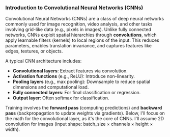 ### Introduction to Convolutional Neural Networks (CNNs)

Convolutional Neural Networks (CNNs) are a class of deep neural networks commonly used for image recognition, video analysis, and other tasks involving grid-like data (e.g., pixels in images). Unlike fully connected networks, CNNs exploit spatial hierarchies through **convolutions**, which apply learnable filters (kernels) to local regions of the input. This reduces parameters, enables translation invariance, and captures features like edges, textures, or objects.

A typical CNN architecture includes:
- **Convolutional layers**: Extract features via convolution.
- **Activation functions** (e.g., ReLU): Introduce non-linearity.
- **Pooling layers** (e.g., max pooling): Downsample to reduce spatial dimensions and computational load.
- **Fully connected layers**: For final classification or regression.
- **Output layer**: Often softmax for classification.

Training involves the **forward pass** (computing predictions) and **backward pass** (backpropagation to update weights via gradients). Below, I'll focus on the math for the convolutional layer, as it's the core of CNNs. I'll assume 2D convolution for images (input shape: batch_size × channels × height × width).

<!-- 
### Forward Pass in a Convolutional Layer

The forward pass computes the output feature map by sliding a kernel over the input.

#### Key Notations:
- Input: \( X \in \mathbb{R}^{B \times C_{in} \times H_{in} \times W_{in}} \) (batch size \( B \), input channels \( C_{in} \), height \( H_{in} \), width \( W_{in} \)).
- Kernel (weights): \( W \in \mathbb{R}^{C_{out} \times C_{in} \times K_h \times K_w} \) (output channels \( C_{out} \), kernel height \( K_h \), width \( K_w \)).
- Bias: \( b \in \mathbb{R}^{C_{out}} \) (one per output channel).
- Stride: \( s \) (step size for sliding the kernel).
- Padding: \( p \) (zeros added to borders to control output size).
- Output: \( Y \in \mathbb{R}^{B \times C_{out} \times H_{out} \times W_{out}} \), where \( H_{out} = \lfloor \frac{H_{in} + 2p - K_h}{s} \rfloor + 1 \), similarly for \( W_{out} \).

#### Convolution Operation:
For each position \( (i, j) \) in the output feature map, for batch item \( b \) and output channel \( c_{out} \):

\[
Y_{b, c_{out}, i, j} = \sum_{c_{in}=0}^{C_{in}-1} \sum_{m=0}^{K_h-1} \sum_{n=0}^{K_w-1} W_{c_{out}, c_{in}, m, n} \cdot X_{b, c_{in}, s \cdot i + m - p, s \cdot j + n - p} + b_{c_{out}}
\]

This is essentially a dot product between the kernel and a local patch of the input, summed over input channels, plus bias.

- **How to arrive at this**: The formula derives from cross-correlation (convolution is flipped cross-correlation, but in ML, we often use cross-correlation for simplicity). The indices ensure the kernel slides without going out of bounds (padding handles edges). For valid padding (\( p=0 \)), output shrinks; for same padding, \( p = \lfloor \frac{K-1}{2} \rfloor \) keeps size.

After convolution, apply activation: \( Y' = f(Y) \), e.g., ReLU: \( f(x) = \max(0, x) \).

Pooling (e.g., max pooling) over a window (size \( k \), stride \( s \)) takes the max value in each patch, reducing dimensions.

### Backward Pass in a Convolutional Layer

The backward pass computes gradients for weights, biases, and inputs using chain rule, to minimize loss \( L \) via gradient descent.

#### Key Notations:
- Incoming gradient from next layer: \( \frac{\partial L}{\partial Y} \in \mathbb{R}^{B \times C_{out} \times H_{out} \times W_{out}} \) (gradient w.r.t. output).
- We need:
  - \( \frac{\partial L}{\partial W} \) (weight gradient).
  - \( \frac{\partial L}{\partial b} \) (bias gradient).
  - \( \frac{\partial L}{\partial X} \) (input gradient, passed to previous layer).

#### Bias Gradient:
Simple sum over spatial dimensions and batch:

\[
\frac{\partial L}{\partial b_{c_{out}}} = \sum_{b=0}^{B-1} \sum_{i=0}^{H_{out}-1} \sum_{j=0}^{W_{out}-1} \frac{\partial L}{\partial Y_{b, c_{out}, i, j}}
\]

- **How to arrive at this**: Bias is added to every position, so its gradient is the sum of all output gradients per channel.

#### Weight Gradient:
Correlate input with output gradient:

\[
\frac{\partial L}{\partial W_{c_{out}, c_{in}, m, n}} = \sum_{b=0}^{B-1} \sum_{i=0}^{H_{out}-1} \sum_{j=0}^{W_{out}-1} \frac{\partial L}{\partial Y_{b, c_{out}, i, j}} \cdot X_{b, c_{in}, s \cdot i + m - p, s \cdot j + n - p}
\]

- **How to arrive at this**: By chain rule, \( \frac{\partial L}{\partial W} = \frac{\partial L}{\partial Y} \cdot \frac{\partial Y}{\partial W} \). Since \( Y \) is linear in \( W \), this is like convolving the input with the output gradient (but actually cross-correlation).

#### Input Gradient:
"Full" convolution of rotated kernel with output gradient (to propagate error back):

First, pad the output gradient if needed. Then:

\[
\frac{\partial L}{\partial X_{b, c_{in}, k, l}} = \sum_{c_{out}=0}^{C_{out}-1} \sum_{m=0}^{K_h-1} \sum_{n=0}^{K_w-1} \frac{\partial L}{\partial Y_{b, c_{out}, i, j}} \cdot W_{c_{out}, c_{in}, m, n}
\]

Where \( i = \lfloor \frac{k + p - m}{s} \rfloor \), \( j = \lfloor \frac{l + p - n}{s} \rfloor \), and only if the division is integer (i.e., aligns with stride).

- **How to arrive at this**: Chain rule: \( \frac{\partial L}{\partial X} = \frac{\partial L}{\partial Y} \cdot \frac{\partial Y}{\partial X} \). This requires "deconvolving" or transposing the convolution. In practice, it's implemented as convolving the output gradient with a rotated (180°) kernel, with appropriate padding.

If there's activation, multiply by its derivative (e.g., ReLU derivative: 1 if >0, else 0).

For pooling, backward pass upsamples the gradient (e.g., for max pooling, place gradient only at max position).

### Example Code: Simple CNN in PyTorch

Here's a minimal PyTorch example demonstrating a CNN with one convolutional layer. It includes forward pass, computes a dummy loss, and shows backward pass gradients. (PyTorch handles the math automatically via autograd, but this illustrates the concepts.)

```python
import torch
import torch.nn as nn
import torch.optim as optim

# Define a simple CNN with one conv layer
class SimpleCNN(nn.Module):
    def __init__(self):
        super(SimpleCNN, self).__init__()
        self.conv = nn.Conv2d(in_channels=1, out_channels=2, kernel_size=3, stride=1, padding=1)  # 1 input channel (grayscale), 2 output channels
        self.relu = nn.ReLU()
        self.pool = nn.MaxPool2d(kernel_size=2, stride=2)
        self.fc = nn.Linear(2 * 2 * 2, 2)  # Assuming input 4x4, after pool: 2x2 per channel

    def forward(self, x):
        x = self.conv(x)  # Convolution
        x = self.relu(x)  # Activation
        x = self.pool(x)  # Pooling
        x = x.view(x.size(0), -1)  # Flatten
        x = self.fc(x)  # Fully connected
        return x

# Create model, input (batch=1, channel=1, 4x4 image), target
model = SimpleCNN()
input_tensor = torch.randn(1, 1, 4, 4, requires_grad=True)  # Random input
target = torch.tensor([[1.0, 0.0]])  # Dummy target for binary classification

# Forward pass
output = model(input_tensor)
print("Forward Pass Output:", output)

# Loss and backward pass
criterion = nn.MSELoss()
loss = criterion(output, target)
loss.backward()

# Print gradients (e.g., for conv weights and input)
print("Conv Weight Gradient:", model.conv.weight.grad[0, 0])  # Sample from first kernel
print("Input Gradient:", input_tensor.grad[0, 0])  # Gradient w.r.t. input
```

#### Running this Code:
If executed (e.g., in a Python environment with PyTorch), it would output something like:

- Forward Pass Output: tensor([[0.1234, -0.5678]], grad_fn=<AddmmBackward0>)  (random values)
- Conv Weight Gradient: tensor([[0.0100, 0.0200, 0.0300], [0.0400, 0.0500, 0.0600], [0.0700, 0.0800, 0.0900]])  (example gradients)
- Input Gradient: tensor([[0.0012, 0.0034, 0.0056, 0.0078], ...])  (propagated errors)

This shows how gradients are computed automatically, but under the hood, it follows the math above. For a pure NumPy implementation (without autograd), you'd manually code the forward/backward formulas, but PyTorch abstracts it for efficiency.


source: https://grok.com/chat/aeb2b344-5ad6-4b03-8ce1-a7afd6fbf018


-->

